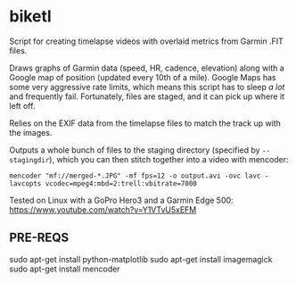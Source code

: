 biketl
======

Script for creating timelapse videos with overlaid metrics from Garmin .FIT files.

Draws graphs of Garmin data (speed, HR, cadence, elevation) along with a Google
map of position (updated every 10th of a mile). Google Maps has some very
aggressive rate limits, which means this script has to sleep _a lot_ and
frequently fail.  Fortunately, files are staged, and it can pick up where it
left off.

Relies on the EXIF data from the timelapse files to match the track up with the
images.

Outputs a whole bunch of files to the staging directory (specified by
`--stagingdir`), which you can then stitch together into a video with
mencoder:

`mencoder "mf://merged-*.JPG" -mf fps=12 -o output.avi -ovc lavc -lavcopts vcodec=mpeg4:mbd=2:trell:vbitrate=7000`

Tested on Linux with a GoPro Hero3 and a Garmin Edge 500:
https://www.youtube.com/watch?v=Y1VTvU5xEFM

PRE-REQS
--------
sudo apt-get install python-matplotlib
sudo apt-get install imagemagick
sudo apt-get install mencoder

